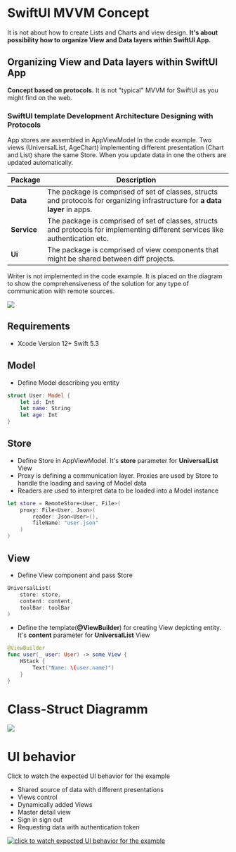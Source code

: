 # SwiftUI MVVM Concept
It is not about how to create Lists and Charts and view design. **It's about possibility how to organize View and Data layers within SwiftUI App.**

## Organizing View and Data layers within SwiftUI App
**Concept based on protocols.** It is not "typical" MVVM for SwiftUI as you might find on the web. 

### SwiftUI template Development Architecture Designing with Protocols

App stores are assembled in AppViewModel In the code example. Two views (UniversalList, AgeChart) implementing different presentation (Chart and List) share the same Store.  When you update data in one the others are updated automatically.

| Package | Description |
| --- | --- |
| **Data** | The package  is comprised of set of classes, structs and protocols for organizing infrastructure for **a data layer** in apps.| 
|**Service**|  The package is comprised of set of classes, structs and protocols for implementing different services like authentication etc.|
|**Ui**|  The package  is comprised of view components that might be shared between diff projects.|

Writer is not implemented in the code example. It is placed on the diagram to show the comprehensiveness of the solution for any type of communication with remote sources.

<img src="https://github.com/The-Igor/SwiftUI-MVVM-Concept/blob/main/Resources/swiftui_mvvm_architecture.png?raw=true">

## Requirements

* Xcode Version 12+ Swift 5.3

## Model
* Define Model describing you entity
```Swift 
struct User: Model {    
    let id: Int    
    let name: String
    let age: Int
}
```

## Store
* Define Store in AppViewModel. It's **store** parameter for **UniversalList** View
* Proxy is defining a communication layer. Proxies are used by Store to handle the loading and saving of Model data
* Readers are used to interpret data to be loaded into a Model instance
```Swift 
let store = RemoteStore<User, File>(
    proxy: File<User, Json>(
        reader: Json<User>(),
        fileName: "user.json"
    )
)
```

## View

* Define View component and pass Store
```Swift 
UniversalList(
    store: store,
    content: content,
    toolBar: toolBar
)
```

* Define the template(**@ViewBuilder**) for creating View depicting entity. It's **content** parameter for **UniversalList** View
```Swift 
@ViewBuilder
func user(_ user: User) -> some View {
    HStack {
        Text("Name: \(user.name)")
    }
}
```


# Class-Struct Diagramm

<img src="https://github.com/The-Igor/SwiftUI-MVVM-Concept/blob/main/Resources/mvvm.png?raw=true">


# UI behavior
Click to watch the expected UI behavior for the example

* Shared source of data with different presentations
* Views control
* Dynamically added Views
* Master detail view 
* Sign in sign out 
* Requesting data with authentication token


[![click to watch expected UI behavior for the example](https://github.com/The-Igor/SwiftUI-MVVM-Concept/blob/main/Resources/video.png)](https://www.youtube.com/watch?v=eg19_PFfWFE)
